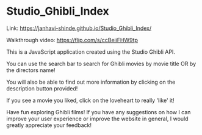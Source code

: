 # Studio_Ghibli_Index
Link: https://janhavi-shinde.github.io/Studio_Ghibli_Index/ <br/>

Walkthrough video: https://flip.com/s/ccBeiiFHW9tp 

This is a JavaScript application created using the Studio Ghibli API. 

You can use the search bar to search for Ghibli movies by movie title OR by the directors name!

You will also be able to find out more information by clicking on the description button provided!

If you see a movie you liked, click on the loveheart to really 'like' it!

Have fun exploring Ghibli films! If you have any suggestions on how I can improve your user experience or improve the website in general, I would greatly appreciate your feedback!



